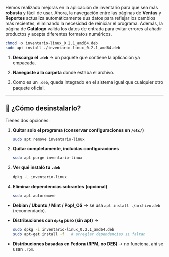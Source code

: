 Hemos realizado mejoras en la aplicación de inventario para que sea más **robusta** y fácil de usar. Ahora, la navegación entre las páginas de **Ventas** y **Reportes** actualiza automáticamente sus datos para reflejar los cambios más recientes, eliminando la necesidad de reiniciar el programa. Además, la página de **Catálogo** valida los datos de entrada para evitar errores al añadir productos y acepta diferentes formatos numéricos. 


```bash
chmod +x inventario-linux_0.2.1_amd64.deb
sudo apt install ./inventario-linux_0.2.1_amd64.deb
```

1. **Descarga el `.deb`** → un paquete que contiene la aplicación ya empacada.
2. **Navegaste a la carpeta** donde estaba el archivo.

4. Como es un `.deb`, queda integrado en el sistema igual que cualquier otro paquete oficial.

---

## 🔹 ¿Cómo desinstalarlo?

Tienes dos opciones:

1. **Quitar solo el programa (conservar configuraciones en `/etc/`)**

   ```bash
   sudo apt remove inventario-linux
   ```

2. **Quitar completamente, incluidas configuraciones**

   ```bash
   sudo apt purge inventario-linux
   ```

3. **Ver qué instaló tu `.deb`**

   ```bash
   dpkg -L inventario-linux
   ```

4. **Eliminar dependencias sobrantes (opcional)**

   ```bash
   sudo apt autoremove
   ```

* **Debian / Ubuntu / Mint / Pop!\_OS** → se usa `apt install ./archivo.deb` (recomendado).
* **Distribuciones con `dpkg` puro (sin apt)** →

  ```bash
  sudo dpkg -i inventario-linux_0.2.1_amd64.deb
  sudo apt-get install -f   # arreglar dependencias si faltan
  ```
* **Distribuciones basadas en Fedora (RPM, no DEB)** → no funciona, ahí se usan `.rpm`.
